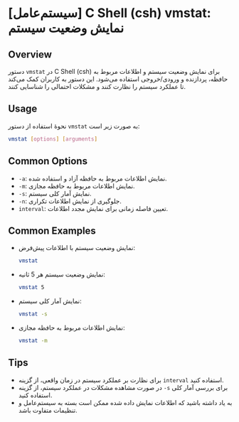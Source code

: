# [سیستم‌عامل] C Shell (csh) vmstat: نمایش وضعیت سیستم

## Overview
دستور `vmstat` در C Shell (csh) برای نمایش وضعیت سیستم و اطلاعات مربوط به حافظه، پردازنده و ورودی/خروجی استفاده می‌شود. این دستور به کاربران کمک می‌کند تا عملکرد سیستم را نظارت کنند و مشکلات احتمالی را شناسایی کنند.

## Usage
نحوۀ استفاده از دستور `vmstat` به صورت زیر است:

```bash
vmstat [options] [arguments]
```

## Common Options
- `-a`: نمایش اطلاعات مربوط به حافظه آزاد و استفاده شده.
- `-m`: نمایش اطلاعات مربوط به حافظه مجازی.
- `-s`: نمایش آمار کلی سیستم.
- `-n`: جلوگیری از نمایش اطلاعات تکراری.
- `interval`: تعیین فاصله زمانی برای نمایش مجدد اطلاعات.

## Common Examples
- نمایش وضعیت سیستم با اطلاعات پیش‌فرض:
  ```bash
  vmstat
  ```

- نمایش وضعیت سیستم هر 5 ثانیه:
  ```bash
  vmstat 5
  ```

- نمایش آمار کلی سیستم:
  ```bash
  vmstat -s
  ```

- نمایش اطلاعات مربوط به حافظه مجازی:
  ```bash
  vmstat -m
  ```

## Tips
- برای نظارت بر عملکرد سیستم در زمان واقعی، از گزینه `interval` استفاده کنید.
- در صورت مشاهده مشکلات در عملکرد سیستم، از گزینه `-s` برای بررسی آمار کلی استفاده کنید.
- به یاد داشته باشید که اطلاعات نمایش داده شده ممکن است بسته به سیستم‌عامل و تنظیمات متفاوت باشد.